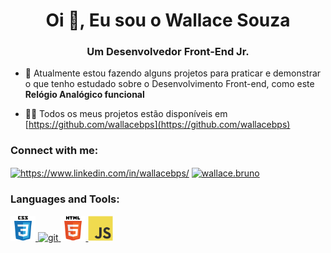 <h1 align="center">Oi 👋, Eu sou o Wallace Souza</h1>
<h3 align="center">Um Desenvolvedor Front-End Jr.</h3>

- 🔭 Atualmente estou fazendo alguns projetos para praticar e demonstrar o que tenho estudado sobre o Desenvolvimento Front-end, como este **Relógio Analógico funcional**

- 👨‍💻 Todos os meus projetos estão disponíveis em [https://github.com/wallacebps](https://github.com/wallacebps)

<h3 align="left">Connect with me:</h3>
<p align="left">
<a href="https://linkedin.com/wallacebps/" target="blank"><img align="center" src="https://raw.githubusercontent.com/rahuldkjain/github-profile-readme-generator/master/src/images/icons/Social/linked-in-alt.svg" alt="https://www.linkedin.com/in/wallacebps/" height="30" width="40" /></a>
<a href="https://instagram.com/wallace.bruno" target="blank"><img align="center" src="https://raw.githubusercontent.com/rahuldkjain/github-profile-readme-generator/master/src/images/icons/Social/instagram.svg" alt="wallace.bruno" height="30" width="40" /></a>
</p>

<h3 align="left">Languages and Tools:</h3>
<p align="left"> <a href="https://www.w3schools.com/css/" target="_blank" rel="noreferrer"> <img src="https://raw.githubusercontent.com/devicons/devicon/master/icons/css3/css3-original-wordmark.svg" alt="css3" width="40" height="40"/> </a> <a href="https://git-scm.com/" target="_blank" rel="noreferrer"> <img src="https://www.vectorlogo.zone/logos/git-scm/git-scm-icon.svg" alt="git" width="40" height="40"/> </a> <a href="https://www.w3.org/html/" target="_blank" rel="noreferrer"> <img src="https://raw.githubusercontent.com/devicons/devicon/master/icons/html5/html5-original-wordmark.svg" alt="html5" width="40" height="40"/> </a> <a href="https://developer.mozilla.org/en-US/docs/Web/JavaScript" target="_blank" rel="noreferrer"> <img src="https://raw.githubusercontent.com/devicons/devicon/master/icons/javascript/javascript-original.svg" alt="javascript" width="40" height="40"/> </a> </p>
